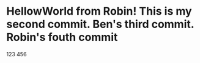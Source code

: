 HellowWorld from Robin!
This is my second commit.
Ben's third commit.
Robin's fouth commit
===========
123
456
